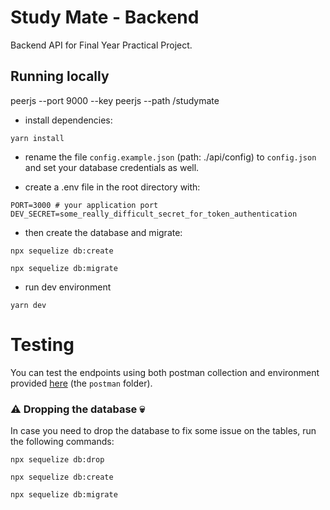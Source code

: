 # Study Mate - Backend

Backend API for Final Year Practical Project.

## Running locally

peerjs --port 9000 --key peerjs --path /studymate

* install dependencies:

```shell
yarn install
```

* rename the file `config.example.json` (path: ./api/config) to
`config.json` and set your database credentials as well.

* create a .env file in the root directory with:

```shell
PORT=3000 # your application port
DEV_SECRET=some_really_difficult_secret_for_token_authentication
```

* then create the database and migrate:

```shell
npx sequelize db:create

npx sequelize db:migrate
```

* run dev environment

```shell
yarn dev
```

# Testing

You can test the endpoints using both postman collection and
environment provided [here](./postman/) (the `postman` folder).

### ⚠️ Dropping the database 💀

In case you need to drop the database to fix some issue on the tables,
run the following commands:

```shell
npx sequelize db:drop

npx sequelize db:create

npx sequelize db:migrate
```
